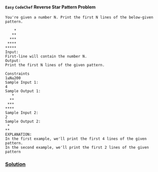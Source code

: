 
#### `Easy` `CodeChef` Reverse Star Pattern Problem
```
You're given a number N. Print the first N lines of the below-given pattern.

    *
   **
  ***
 ****
*****
Input:
First-line will contain the number N.
Output:
Print the first N lines of the given pattern.

Constraints
1≤N≤200
Sample Input 1:
4
Sample Output 1:
   *
  **
 ***
****
Sample Input 2:
2
Sample Output 2:
 *
**
EXPLANATION:
In the first example, we'll print the first 4 lines of the given pattern.
In the second example, we'll print the first 2 lines of the given pattern
```

### [Solution](https://github.com/sahuadarsh0/Kotlin-And-DataStructures/blob/master/src/main/kotlin/datastructures/easy/ReverseStarPattern.kt)